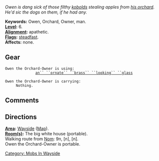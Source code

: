 *Owen is dang sick of those filthy [kobolds](Kobolds "wikilink")
stealing apples from [his
orchard](:Category:_Village_Orchard "wikilink"). He'd sic the dogs on
them, if he had any.*

**Keywords:** Owen, Orchard, Owner, man.  
**[Level](Level "wikilink"):** 6.  
**[Alignment](Alignment "wikilink"):** apathetic.  
**[Flags](:Category:_Mob_Types "wikilink"):**
[steadfast](Sentinel_Mobs "wikilink").  
**Affects:** none.  

## Gear

`Owen the Orchard-Owner is using:`  
<held>`              `[`an`` ``ornate`` ``brass`` ``looking`` ``glass`](Ornate_Brass_Looking_Glass "wikilink")

`Owen the Orchard-Owner is carrying:`  
`     Nothing.`

## Comments

## Directions

**[Area](:Category:_Areas "wikilink"):**
[Wayside](:Category:_Wayside "wikilink")
([Map](Wayside_Map "wikilink")).  
**[Room(s)](:Category:_Rooms "wikilink"):** The big white house
(portable).  
Walking route from [Nom](Nom "wikilink"): 9n, \[n\], \[n\].  
Owen the Orchard-Owner is portable.  

[Category: Mobs In Wayside](Category:_Mobs_In_Wayside "wikilink")
